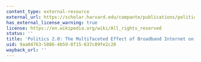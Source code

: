 ```yaml
---
content_type: external-resource
external_url: https://scholar.harvard.edu/campante/publications/politics-20-multifaceted-effect-broadband-internet-political-participation
has_external_license_warning: true
license: https://en.wikipedia.org/wiki/All_rights_reserved
status: ''
title: 'Politics 2.0: The Multifaceted Effect of Broadband Internet on Political Participation'
uid: 9aa04763-5886-4b59-8f15-637c89fe2c20
wayback_url: ''
---
```

